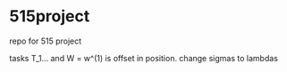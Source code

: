 515project
==========

repo for 515 project 

tasks T_1... and W = w^(1) is offset in position. 
change sigmas to lambdas
